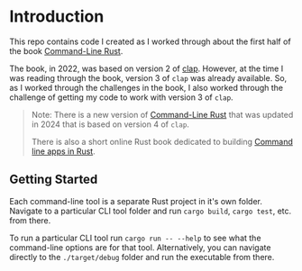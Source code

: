 # Introduction

This repo contains code I created as I worked through about the first half of the book [Command-Line Rust](https://www.oreilly.com/library/view/command-line-rust/9781098109424/).

The book, in 2022, was based on version 2 of [clap](https://crates.io/crates/clap). However, at the time I was reading through the book, version 3 of `clap` was already available. So, as I worked through the challenges in the book, I also worked through the challenge of getting my code to work with version 3 of `clap`.

> Note: There is a new version of [Command-Line Rust](https://www.oreilly.com/library/view/command-line-rust/9781098109424/) that was updated in 2024 that is based on version 4 of `clap`.
>
> There is also a short online Rust book dedicated to building [Command line apps in Rust](https://rust-cli.github.io/book/index.html). 

## Getting Started

Each command-line tool is a separate Rust project in it's own folder. Navigate to a particular CLI tool folder and run `cargo build`, `cargo test`, etc. from there. 

To run a particular CLI tool run `cargo run -- --help` to see what the command-line options are for that tool. Alternatively, you can navigate directly to the `./target/debug` folder and run the executable from there.
